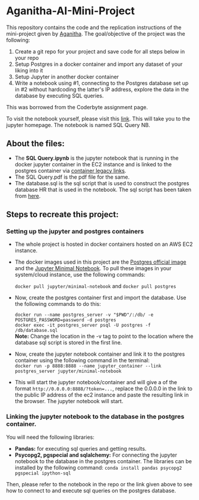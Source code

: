 
# Aganitha-AI-Mini-Project

This repository contains the code and the replication instructions of the mini-project given by [Aganitha](https://aganitha.ai/). The goal/objective of the project was the following:

1. Create a git repo for your project and save code for all steps below in your repo 
2. Setup Postgres in a docker container and import any dataset of your liking into it
3. Setup Jupyter in another docker container
4. Write a notebook using #1, connecting to the Postgres database set up in #2 without hardcoding the latter's IP address, explore the data in the database by executing SQL queries.

This was borrowed from the Coderbyte assignment page.

To visit the notebook yourself, please visit this [link](http://3.17.178.241:8888/?token=677d7d4364783c4c908071f5345b0cfc40663fc4a72a9a8a). This will take you to the jupyter homepage. The notebook is named SQL Query NB.

## About the files:

- The **SQL Query.ipynb** is the jupyter notebook that is running in the docker jupyter container in the EC2 instance and is linked to the postgres container via [container legacy links](https://docs.docker.com/network/links/). 
-  The SQL Query.pdf is the pdf file for the same.
- The database.sql is the sql script that is used to construct the postgres database HR that is used in the notebook. The sql script has been taken from [here](https://www.sqltutorial.org/sql-sample-database/).

## Steps to recreate this project:

### Setting up the jupyter and postgres containers
- The whole project is hosted in docker containers hosted on an AWS EC2 instance.
- The docker images used in this project are the [Postgres official image](https://hub.docker.com/_/postgres) and the [Jupyter Minimal Notebook](https://hub.docker.com/r/jupyter/minimal-notebook).
To pull these images in your system/cloud instance, use the following commands:

    `docker pull jupyter/minimal-notebook`  and `docker pull postgres`
- Now, create the postgres container first and import the database. Use the following commands to do this:

    `docker run --name postgres_server -v "$PWD"/:/db/ -e POSTGRES_PASSWORD=password -d postgres`<br>
    `docker exec -it postgres_server psql -U postgres -f /db/database.sql`
    <br>**Note:** Change the location in the -v tag to point to the location where the database sql script is stored in the first line.
- Now, create the jupyter notebook container and link it to the postgres container using the following command in the terminal:<br>
`docker run -p 8888:8888 --name jupyter_container --link postgres_server jupyter/minimal-notebook`
- This will start the jupyter notebook/container and will give a of the format `http://0.0.0.0:8888/?token=...`, replace the 0.0.0.0 in the link to the public IP address of the ec2 instance and paste the resulting link in the browser. The jupyter notebook will start.

### Linking the jupyter notebook to the database in the postgres container.

You will need the following libraries:

 - **Pandas:** for executing sql queries and getting results.
 - **Psycopg2, pgspecial and sqlalchemy:** For connecting the jupyter notebook to the database in the postgres container.
The libraries can be installed by the following command:
	`conda install pandas psycopg2 pgspecial ipython-sql`

Then, please refer to the notebook in the repo or the link given above to see how to connect to and execute sql queries on the postgres database.
